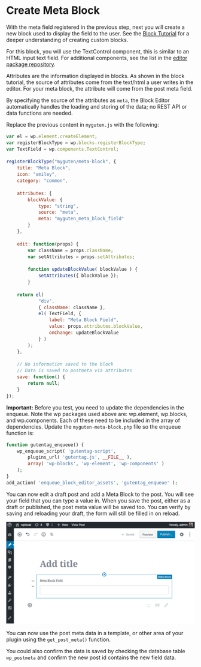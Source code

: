 # Create Meta Block

With the meta field registered in the previous step, next you will create a new block used to display the field to the user. See the [Block Tutorial](../../../../../docs/designers-developers/developers/tutorials/block-tutorial/readme.md) for a deeper understanding of creating custom blocks.

For this block, you will use the TextControl component, this is similar to an HTML input text field. For additional components, see the list in the [editor package repository](https://github.com/WordPress/gutenberg/tree/master/packages/editor/src/components).


Attributes are the information displayed in blocks. As shown in the block tutorial, the source of attributes come from the text/html a user writes in the editor. For your meta block, the attribute will come from the post meta field.

By specifying the source of the attributes as `meta`, the Block Editor automatically handles the loading and storing of the data; no REST API or data functions are needed.

Replace the previous content in `myguten.js` with the following:

```js
var el = wp.element.createElement;
var registerBlockType = wp.blocks.registerBlockType;
var TextField = wp.components.TextControl;

registerBlockType("myguten/meta-block", {
	title: "Meta Block",
	icon: "smiley",
	category: "common",

	attributes: {
		blockValue: {
			type: "string",
			source: "meta",
			meta: "myguten_meta_block_field"
		}
	},

	edit: function(props) {
		var className = props.className;
		var setAttributes = props.setAttributes;

		function updateBlockValue( blockValue ) {
			setAttributes({ blockValue });
		}

	return el(
			"div",
			{ className: className },
			el( TextField, {
				label: "Meta Block Field",
				value: props.attributes.blockValue,
				onChange: updateBlockValue
			} )
		);
	},

	// No information saved to the block
	// Data is saved to postmeta via attributes
	save: function() {
		return null;
	}
});
```

**Important:** Before you test, you need to update the dependencies in the enqueue. Note the wp packages used above are: wp.element, wp.blocks, and wp.components. Each of these need to be included in the array of dependencies. Update the `myguten-meta-block.php` file so the enqueue function is:

```php
function gutentag_enqueue() {
	wp_enqueue_script( 'gutentag-script',
    	plugins_url( 'gutentag.js', __FILE__ ),
		array( 'wp-blocks', 'wp-element', 'wp-components' )
	);
}
add_action( 'enqueue_block_editor_assets', 'gutentag_enqueue' );
```

You can now edit a draft post and add a Meta Block to the post. You will see your field that you can type a value in. When you save the post, either as a draft or published, the post meta value will be saved too. You can verify by saving and reloading your draft, the form will still be filled in on reload.

![Meta Block](../../../../../docs/designers-developers/developers/tutorials/metabox/meta-block.png)

You can now use the post meta data in a template, or other area of your plugin using the `get_post_meta()` function.

You could also confirm the data is saved by checking the database table `wp_postmeta` and confirm the new post id contains the new field data.

